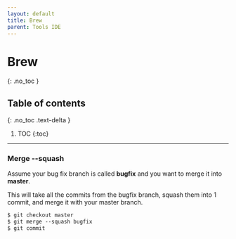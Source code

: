 ```yaml
---
layout: default
title: Brew
parent: Tools IDE
---
```


# Brew
{: .no_toc }

## Table of contents
{: .no_toc .text-delta }

1. TOC
{:toc}



---

### Merge --squash
Assume your bug fix branch is called **bugfix** and you want to merge it into **master**.


This will take all the commits from the bugfix branch, squash them into 1 commit, and merge it with your master branch.

```markdown
$ git checkout master
$ git merge --squash bugfix
$ git commit
```
